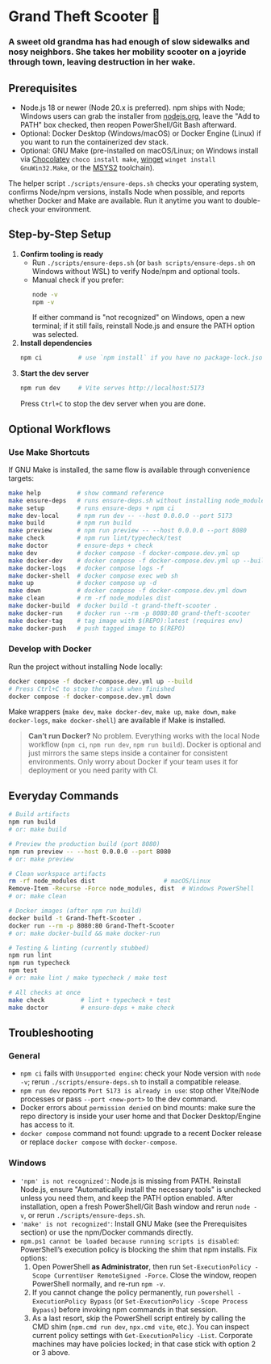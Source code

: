 # Grand Theft Scooter 🛵
### A sweet old grandma has had enough of slow sidewalks and nosy neighbors. She takes her mobility scooter on a joyride through town, leaving destruction in her wake.

## Prerequisites
- Node.js 18 or newer (Node 20.x is preferred). npm ships with Node; Windows users can grab the installer from [nodejs.org](https://nodejs.org), leave the "Add to PATH" box checked, then reopen PowerShell/Git Bash afterward.
- Optional: Docker Desktop (Windows/macOS) or Docker Engine (Linux) if you want to run the containerized dev stack.
- Optional: GNU Make (pre-installed on macOS/Linux; on Windows install via [Chocolatey](https://chocolatey.org/packages/make) `choco install make`, [winget](https://learn.microsoft.com/windows/package-manager/winget/) `winget install GnuWin32.Make`, or the [MSYS2](https://www.msys2.org/) toolchain).

The helper script `./scripts/ensure-deps.sh` checks your operating system, confirms Node/npm versions, installs Node when possible, and reports whether Docker and Make are available. Run it anytime you want to double-check your environment.

## Step-by-Step Setup
1. **Confirm tooling is ready**
   - Run `./scripts/ensure-deps.sh` (or `bash scripts/ensure-deps.sh` on Windows without WSL) to verify Node/npm and optional tools.
   - Manual check if you prefer:
     ```sh
     node -v
     npm -v
     ```
     If either command is "not recognized" on Windows, open a new terminal; if it still fails, reinstall Node.js and ensure the PATH option was selected.
2. **Install dependencies**
   ```sh
   npm ci          # use `npm install` if you have no package-lock.json
   ```
3. **Start the dev server**
   ```sh
   npm run dev     # Vite serves http://localhost:5173
   ```
   Press `Ctrl+C` to stop the dev server when you are done.

## Optional Workflows
### Use Make Shortcuts
If GNU Make is installed, the same flow is available through convenience targets:
```sh
make help          # show command reference
make ensure-deps   # runs ensure-deps.sh without installing node_modules
make setup         # runs ensure-deps + npm ci
make dev-local     # npm run dev -- --host 0.0.0.0 --port 5173
make build         # npm run build
make preview       # npm run preview -- --host 0.0.0.0 --port 8080
make check         # npm run lint/typecheck/test
make doctor        # ensure-deps + check
make dev           # docker compose -f docker-compose.dev.yml up
make docker-dev    # docker compose -f docker-compose.dev.yml up --build
make docker-logs   # docker compose logs -f
make docker-shell  # docker compose exec web sh
make up            # docker compose up -d
make down          # docker compose -f docker-compose.dev.yml down
make clean         # rm -rf node_modules dist
make docker-build  # docker build -t grand-theft-scooter .
make docker-run    # docker run --rm -p 8080:80 grand-theft-scooter
make docker-tag    # tag image with $(REPO):latest (requires env)
make docker-push   # push tagged image to $(REPO)
```

### Develop with Docker
Run the project without installing Node locally:
```sh
docker compose -f docker-compose.dev.yml up --build
# Press Ctrl+C to stop the stack when finished
docker compose -f docker-compose.dev.yml down
```
Make wrappers (`make dev`, `make docker-dev`, `make up`, `make down`, `make docker-logs`, `make docker-shell`) are available if Make is installed.

> **Can’t run Docker?** No problem. Everything works with the local Node workflow (`npm ci`, `npm run dev`, `npm run build`). Docker is optional and just mirrors the same steps inside a container for consistent environments. Only worry about Docker if your team uses it for deployment or you need parity with CI.

## Everyday Commands
```sh
# Build artifacts
npm run build
# or: make build

# Preview the production build (port 8080)
npm run preview -- --host 0.0.0.0 --port 8080
# or: make preview

# Clean workspace artifacts
rm -rf node_modules dist                   # macOS/Linux
Remove-Item -Recurse -Force node_modules, dist  # Windows PowerShell
# or: make clean

# Docker images (after npm run build)
docker build -t Grand-Theft-Scooter .
docker run --rm -p 8080:80 Grand-Theft-Scooter
# or: make docker-build && make docker-run

# Testing & linting (currently stubbed)
npm run lint
npm run typecheck
npm test
# or: make lint / make typecheck / make test

# All checks at once
make check          # lint + typecheck + test
make doctor         # ensure-deps + make check
```

## Troubleshooting
### General
- `npm ci` fails with `Unsupported engine`: check your Node version with `node -v`; rerun `./scripts/ensure-deps.sh` to install a compatible release.
- `npm run dev` reports `Port 5173 is already in use`: stop other Vite/Node processes or pass `--port <new-port>` to the dev command.
- Docker errors about `permission denied` on bind mounts: make sure the repo directory is inside your user home and that Docker Desktop/Engine has access to it.
- `docker compose` command not found: upgrade to a recent Docker release or replace `docker compose` with `docker-compose`.

### Windows
- `'npm' is not recognized'`: Node.js is missing from PATH. Reinstall Node.js, ensure "Automatically install the necessary tools" is unchecked unless you need them, and keep the PATH option enabled. After installation, open a fresh PowerShell/Git Bash window and rerun `node -v`, or rerun `./scripts/ensure-deps.sh`.
- `'make' is not recognized'`: Install GNU Make (see the Prerequisites section) or use the npm/Docker commands directly.
- `npm.ps1 cannot be loaded because running scripts is disabled`: PowerShell’s execution policy is blocking the shim that npm installs. Fix options:
  1. Open PowerShell **as Administrator**, then run `Set-ExecutionPolicy -Scope CurrentUser RemoteSigned -Force`. Close the window, reopen PowerShell normally, and re-run `npm -v`.
  2. If you cannot change the policy permanently, run `powershell -ExecutionPolicy Bypass` (or `Set-ExecutionPolicy -Scope Process Bypass`) before invoking npm commands in that session.
  3. As a last resort, skip the PowerShell script entirely by calling the CMD shim (`npm.cmd run dev`, `npx.cmd vite`, etc.).
  You can inspect current policy settings with `Get-ExecutionPolicy -List`. Corporate machines may have policies locked; in that case stick with option 2 or 3 above.
